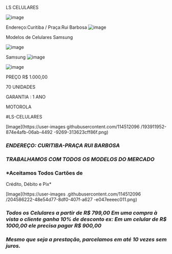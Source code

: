 LS  CELULARES

![image](https://user-images.githubusercontent.com/114025479/205997922-b8146da8-96d7-4d1a-8160-785f2252aa82.png)

Endereço:Curitiba / Praça:Rui Barbosa
![image](https://user-images.githubusercontent.com/114025479/205998529-842038ac-2489-4b39-94a5-0eba653990a2.png)


Modelos de Celulares
Samsung

![image](https://user-images.githubusercontent.com/114025479/205999380-2c609037-3737-4882-a8a3-b7614258c898.png)


Samsung
![image](https://user-images.githubusercontent.com/114025479/205999891-973d8d47-2fe2-4018-abfc-c3875b81dc02.png)

![image](https://user-images.githubusercontent.com/114025479/205999998-2ae8e9b4-1363-406d-8113-b312e525583e.png)

PREÇO
R$ 1.000,00

 70 UNIDADES 

GARANTIA : 1 ANO


MOTOROLA

#LS-CELULARES

[Image](https://user-images githubusercontent.com/114512096 /193911952-874e4afb-06ab-4492 -9269-313623cff86f.png)

### *ENDEREÇO: CURITIBA-PRAÇA RUI BARBOSA*

### *TRABALHAMOS COM TODOS OS MODELOS DO MERCADO*

### *Aceitamos Todos Cartões de

Crédito, Débito e Pix*

[Image](https://user-images .githubusercontent.com/114512096 /204586222-48e54d77-8df0-407f-a627 -e047eeeec011.png)

### *Todos os Celulares a partir de R$ 799,00 Em uma compra à vista o cliente ganha 10% de desconto ex: Em um celular de R$ 1000,00 ele precisa pagar R$ 900,00*

### *Mesmo que seja a prestação, parcelamos em até 10 vezes sem juros.*
